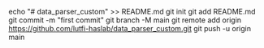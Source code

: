 echo "# data_parser_custom" >> README.md
git init
git add README.md
git commit -m "first commit"
git branch -M main
git remote add origin https://github.com/lutfi-haslab/data_parser_custom.git
git push -u origin main